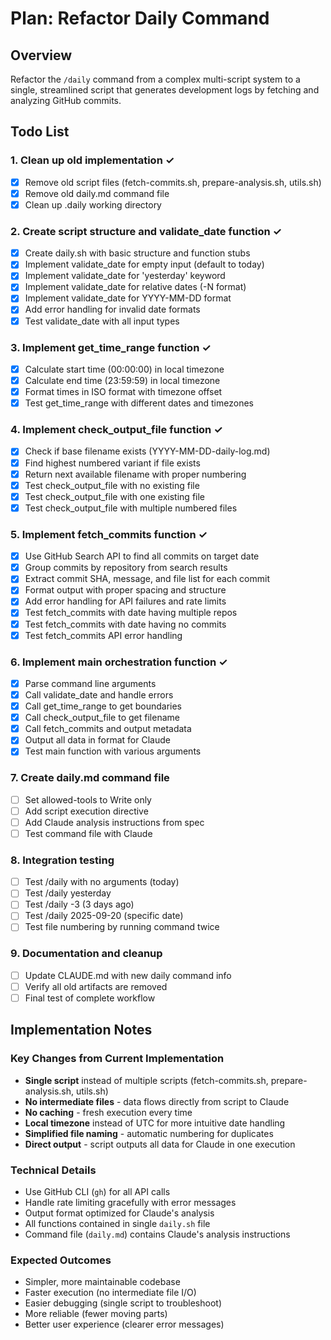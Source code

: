 # Plan: Refactor Daily Command

## Overview
Refactor the `/daily` command from a complex multi-script system to a single, streamlined script that generates development logs by fetching and analyzing GitHub commits.

## Todo List

### 1. Clean up old implementation ✓
- [x] Remove old script files (fetch-commits.sh, prepare-analysis.sh, utils.sh)
- [x] Remove old daily.md command file
- [x] Clean up .daily working directory

### 2. Create script structure and validate_date function ✓
- [x] Create daily.sh with basic structure and function stubs
- [x] Implement validate_date for empty input (default to today)
- [x] Implement validate_date for 'yesterday' keyword
- [x] Implement validate_date for relative dates (-N format)
- [x] Implement validate_date for YYYY-MM-DD format
- [x] Add error handling for invalid date formats
- [x] Test validate_date with all input types

### 3. Implement get_time_range function ✓
- [x] Calculate start time (00:00:00) in local timezone
- [x] Calculate end time (23:59:59) in local timezone
- [x] Format times in ISO format with timezone offset
- [x] Test get_time_range with different dates and timezones

### 4. Implement check_output_file function ✓
- [x] Check if base filename exists (YYYY-MM-DD-daily-log.md)
- [x] Find highest numbered variant if file exists
- [x] Return next available filename with proper numbering
- [x] Test check_output_file with no existing file
- [x] Test check_output_file with one existing file
- [x] Test check_output_file with multiple numbered files

### 5. Implement fetch_commits function ✓
- [x] Use GitHub Search API to find all commits on target date
- [x] Group commits by repository from search results
- [x] Extract commit SHA, message, and file list for each commit
- [x] Format output with proper spacing and structure
- [x] Add error handling for API failures and rate limits
- [x] Test fetch_commits with date having multiple repos
- [x] Test fetch_commits with date having no commits
- [x] Test fetch_commits API error handling

### 6. Implement main orchestration function ✓
- [x] Parse command line arguments
- [x] Call validate_date and handle errors
- [x] Call get_time_range to get boundaries
- [x] Call check_output_file to get filename
- [x] Call fetch_commits and output metadata
- [x] Output all data in format for Claude
- [x] Test main function with various arguments

### 7. Create daily.md command file
- [ ] Set allowed-tools to Write only
- [ ] Add script execution directive
- [ ] Add Claude analysis instructions from spec
- [ ] Test command file with Claude

### 8. Integration testing
- [ ] Test /daily with no arguments (today)
- [ ] Test /daily yesterday
- [ ] Test /daily -3 (3 days ago)
- [ ] Test /daily 2025-09-20 (specific date)
- [ ] Test file numbering by running command twice

### 9. Documentation and cleanup
- [ ] Update CLAUDE.md with new daily command info
- [ ] Verify all old artifacts are removed
- [ ] Final test of complete workflow

## Implementation Notes

### Key Changes from Current Implementation
- **Single script** instead of multiple scripts (fetch-commits.sh, prepare-analysis.sh, utils.sh)
- **No intermediate files** - data flows directly from script to Claude
- **No caching** - fresh execution every time
- **Local timezone** instead of UTC for more intuitive date handling
- **Simplified file naming** - automatic numbering for duplicates
- **Direct output** - script outputs all data for Claude in one execution

### Technical Details
- Use GitHub CLI (`gh`) for all API calls
- Handle rate limiting gracefully with error messages
- Output format optimized for Claude's analysis
- All functions contained in single `daily.sh` file
- Command file (`daily.md`) contains Claude's analysis instructions

### Expected Outcomes
- Simpler, more maintainable codebase
- Faster execution (no intermediate file I/O)
- Easier debugging (single script to troubleshoot)
- More reliable (fewer moving parts)
- Better user experience (clearer error messages)